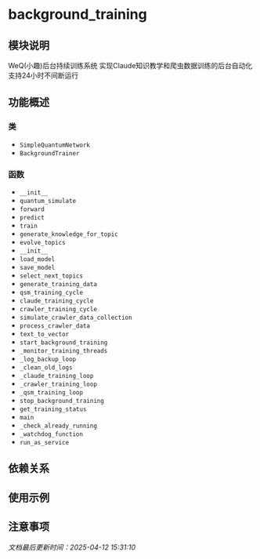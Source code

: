 # background_training

## 模块说明
WeQ(小趣)后台持续训练系统
实现Claude知识教学和爬虫数据训练的后台自动化
支持24小时不间断运行

## 功能概述

### 类

- `SimpleQuantumNetwork`
- `BackgroundTrainer`

### 函数

- `__init__`
- `quantum_simulate`
- `forward`
- `predict`
- `train`
- `generate_knowledge_for_topic`
- `evolve_topics`
- `__init__`
- `load_model`
- `save_model`
- `select_next_topics`
- `generate_training_data`
- `qsm_training_cycle`
- `claude_training_cycle`
- `crawler_training_cycle`
- `simulate_crawler_data_collection`
- `process_crawler_data`
- `text_to_vector`
- `start_background_training`
- `_monitor_training_threads`
- `_log_backup_loop`
- `_clean_old_logs`
- `_claude_training_loop`
- `_crawler_training_loop`
- `_qsm_training_loop`
- `stop_background_training`
- `get_training_status`
- `main`
- `_check_already_running`
- `_watchdog_function`
- `run_as_service`

## 依赖关系

## 使用示例

## 注意事项

*文档最后更新时间：2025-04-12 15:31:10*